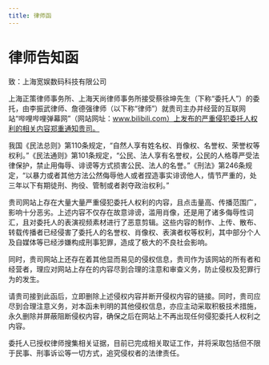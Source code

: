 ```yaml
---
title: 律师函
---
```

# 律师告知函

致：上海宽娱数码科技有限公司

上海正策律师事务所、上海天尚律师事务所接受蔡徐坤先生（下称“委托人”）的委托，由李振武律师、詹德强律师（以下称“律师”）就贵司主办并经营的互联网站“哔哩哔哩弹幕网”（网站网址：www.bilibili.com）上发布的严重侵犯委托人权利的相关内容郑重通知贵司。

我国《民法总则》第110条规定，“自然人享有姓名权、肖像权、名誉权、荣誉权等权利。”《民法通则》第101条规定，“公民、法人享有名誉权，公民的人格尊严受法律保护，禁止用侮辱、诽谤等方式损害公民、法人的名誉。”《刑法》第246条规定，“以暴力或者其他方法公然侮辱他人或者捏造事实诽谤他人，情节严重的，处三年以下有期徒刑、拘役、管制或者剥夺政治权利。”

贵司网站上存在大量大量严重侵犯委托人权利的内容，且点击量高、传播范围广，影响十分恶劣。上述内容不仅存在故意诽谤，滥用肖像，还是用了诸多侮辱性词汇，且对委托人的表演视频素材进行了恶意剪辑。这些内容的制作、上传、散布、转载传播者已经侵害了委托人的名誉权、肖像权、表演者权等权利，其中部分个人及自媒体等已经涉嫌构成刑事犯罪，造成了极大的不良社会影响。

同时，贵司网站上还存在着其他显而易见的侵权信息，贵司作为该网站的所有者和经营者，理应对网站上存在的内容尽到合理的注意和审查义务，防止侵权及犯罪行为的发生。

请贵司接到此函后，立即删除上述侵权内容并断开侵权内容的链接。同时，贵司应尽到合理注意义务，对本函未判明的其他侵权信息，亦应主动采取积极技术措施，永久删除并屏蔽阻断侵权内容，确保之后在网站上不再出现任何侵犯委托人权利之内容。

委托人已授权律师搜集相关证据，目前已完成相关取证工作，并将采取包括但不限于民事、刑事诉讼等一切方式，追究侵权者的法律责任。